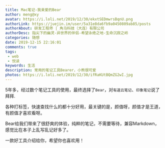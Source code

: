 ```yaml
---
title: Mac笔记-我亲爱的Bear
author: meng@xy
avatar: https://i.loli.net/2019/12/30/ekxtSEDmwrsBqnU.png
authorLink: https://juejin.im/user/5a31e8da6fb9a0450809ab85/posts
authorAbout: 研发工程师 | 角马科技（大连）有限公司
authorDesc: 指尖下的幽灵-异世界的伴侣-希望永绝之地-生命沉寂之岭
categories: 随想
date: 2019-12-15 22:16:01
comments: true
tags: 
 - web
 - 悦读
keywords: 生活
description: 常用的笔记工具Bearer，小熊很可爱
photos: https://i.loli.net/2019/12/30/ifRaKUtBQmZG2wI.jpg
---
```

5年多，经过数个笔记工具的使用，最终选择了`Bear`，对`有道云笔记`、`印象笔记`说了拜拜.

各种打标签，快速查找什么的都十分好用，最关键的是，颜值呀，颜值才是王道，有颜值才喜欢看呀。

Bear给我们带来了很舒爽的体验，纯粹的笔记，不需要等待，兼容Markdown，感觉比在本子上乱写乱记好多了。

一款好工具介绍给你，希望你也喜欢用！